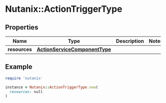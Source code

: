 # Nutanix::ActionTriggerType

## Properties

| Name | Type | Description | Notes |
| ---- | ---- | ----------- | ----- |
| **resources** | [**ActionServiceComponentType**](ActionServiceComponentType.md) |  |  |

## Example

```ruby
require 'nutanix'

instance = Nutanix::ActionTriggerType.new(
  resources: null
)
```

